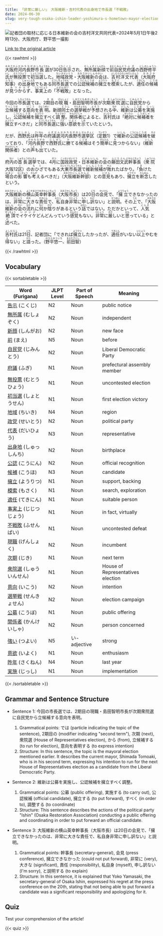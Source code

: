 ```yaml
---
title: 「非常に厳しい」　大阪維新・吉村代表の出身地で市長選「不戦敗」
date: 2024-06-30
slug: very-tough-osaka-ishin-leader-yoshimura-s-hometown-mayor-election-results-in-uncontested-defeat
---
```


![記者団の取材に応じる日本維新の会の吉村洋文共同代表=2024年5月1日午後2時13分、大阪府庁、野平悠一撮影](https://www.asahicom.jp/imgopt/img/f5e2b4b435/comm_L/AS20240630001684.jpg "記者団の取材に応じる日本維新の会の吉村洋文共同代表=2024年5月1日午後2時13分、大阪府庁、野平悠一撮影")

[Link to the original article](https://asahi.com/articles/ASS6Z1TXJS6ZOXIE01MM.html?iref=comtop_7_02)

{{< rawhtml >}}
<p><ruby>大阪府<rt>おおさかふ</rt></ruby><ruby>河内長野市<rt>かわちながのし</rt></ruby><ruby>長選<rt>ちょうせん</rt></ruby>が30<ruby>日<rt>にち</rt></ruby><ruby>告示<rt>こくじ</rt></ruby>され、<ruby>無所属<rt>むしょぞく</rt></ruby><ruby>新顔<rt>しんがん</rt></ruby>で<ruby>前<rt>まえ</rt></ruby><ruby>自民党<rt>じみんとう</rt></ruby><ruby>府議<rt>ふぎ</rt></ruby>の<ruby>西野修平氏<rt>にしのしゅうへいし</rt></ruby>が<ruby>無投票<rt>むとうひょう</rt></ruby>で<ruby>初当選<rt>しょとうせん</rt></ruby>した。<ruby>地域政党<rt>ちいきせいとう</rt></ruby>・<ruby>大阪維新の会<rt>おおさかいしんのかい</rt></ruby>は、<ruby>吉村洋文代表<rt>よしむらひろふみだいひょう</rt></ruby>（<ruby>大阪府知事<rt>おおさかふちじ</rt></ruby>）の<ruby>出身地<rt>しゅっしんち</rt></ruby>でもある<ruby>同市長選<rt>どうしちょうせん</rt></ruby>での<ruby>公認候補<rt>こうにんこうほ</rt></ruby>の<ruby>擁立<rt>ようりつ</rt></ruby>を<ruby>模索<rt>もさく</rt></ruby>したが、<ruby>適任<rt>てきにん</rt></ruby>の<ruby>候補<rt>こうほ</rt></ruby>が<ruby>見つからず<rt>みつからず</rt></ruby>、<ruby>事実上<rt>じじつじょう</rt></ruby>の「<ruby>不戦敗<rt>ふせんぱい</rt></ruby>」となった。</p>

<p>今回の<ruby>市長選<rt>しちょうせん</rt></ruby>では、2<ruby>期目<rt>きめ</rt></ruby>の<ruby>現職<rt>げんしょく</rt></ruby>・<ruby>島田智明<rt>しまだともあき</rt></ruby><ruby>市長<rt>しちょう</rt></ruby>が<ruby>次期<rt>じき</rt></ruby><ruby>衆院選<rt>しゅういんせん</rt></ruby>に<ruby>自民党<rt>じみんとう</rt></ruby>から<ruby>立候補<rt>りっこうほ</rt></ruby>する<ruby>意向<rt>いこう</rt></ruby>を<ruby>表明<rt>ひょうめい</rt></ruby>。新顔<ruby>同士<rt>どうし</rt></ruby>の<ruby>選挙戦<rt>せんきょせん</rt></ruby>が<ruby>予想<rt>よそう</rt></ruby>される<ruby>中<rt>なか</rt></ruby>、<ruby>維新<rt>いしん</rt></ruby>は<ruby>公募<rt>こうぼ</rt></ruby>を<ruby>実施<rt>じっし</rt></ruby>し、<ruby>公認<rt>こうにん</rt></ruby><ruby>候補<rt>こうほ</rt></ruby>を<ruby>擁立<rt>ようりつ</rt></ruby>すべく<ruby>調整<rt>ちょうせい</rt></ruby>。<ruby>関係者<rt>かんけいしゃ</rt></ruby>によると、<ruby>吉村<rt>よしむら</rt></ruby>氏は「<ruby>絶対<rt>ぜったい</rt></ruby>に<ruby>候補者<rt>こうほしゃ</rt></ruby>を<ruby>擁立<rt>ようりつ</rt></ruby>すべきだ」と<ruby>同<rt>どう</rt></ruby><ruby>市長選<rt>しちょうせん</rt></ruby>に<ruby>強<rt>つよ</rt></ruby>い<ruby>意欲<rt>いよく</rt></ruby>を<ruby>示<rt>しめ</rt></ruby>ていたという。</p>

<p>だが、<ruby>西野氏<rt>にしのし</rt></ruby>は<ruby>昨年<rt>さくねん</rt></ruby>の<ruby>府議選<rt>ふぎせん</rt></ruby><ruby>河内長野市<rt>かわちながのし</rt></ruby><ruby>選挙区<rt>せんきょく</rt></ruby>（<ruby>定数<rt>ていすう</rt></ruby>1）で<ruby>維新<rt>いしん</rt></rt></ruby>の<ruby>公認<rt>こうにん</rt></ruby><ruby>候補<rt>こうほ</rt></ruby>を<ruby>破<rt>やぶ</rt></ruby>っており、「<ruby>河内長野<rt>かわちながの</rt></ruby>で<ruby>西野氏<rt>にしのし</rt></ruby>に<ruby>勝<rt>か</rt></ruby>てる<ruby>候補<rt>こうほ</rt></ruby>はそう<ruby>簡単<rt>かんたん</rt></ruby>に<ruby>見<rt>み</rt></ruby>つからない」（<ruby>維新<rt>いしん</rt></ruby><ruby>関係者<rt>かんけいしゃ</rt></ruby>）との<ruby>声<rt>こえ</rt></ruby>も<ruby>出<rt>で</rt></ruby>ていた。</p>

<p>府<ruby>内<rt>ない</rt></ruby>の<ruby>首長<rt>しゅちょう</rt></ruby><ruby>選挙<rt>せんきょ</rt></ruby>では、4<ruby>月<rt>がつ</rt></ruby>に<ruby>国政<rt>こっせい</rt><ruby>政党<rt>せいとう</rt></ruby>・<ruby>日本<rt>にほん</rt><ruby>維新<rt>いしん</rt></ruby>の<ruby>会<rt>かい</rt></ruby>の<ruby>藤田<rt>ふじた</rt><ruby>文武<rt>ぶんぶ</rt><ruby>幹事長<rt>かんじちょう</rt></ruby>（<ruby>衆院<rt>しゅういん</rt></ruby>大阪12<ruby>区<rt>く</rt></ruby>）の<ruby>おひざ<rt>もと</rt></ruby>でもある<ruby>大東<rt>だいとう</rt><ruby>市長<rt>しちょう</rt></ruby><ruby>選<rt>せん</rt></ruby>で<ruby>維新<rt>いしん</rt><ruby>候補<rt>こうほ</rt></ruby>が<ruby>敗<rt>やぶ</rt></ruby>れたばかり。「<ruby>負<rt>ま</rt></ruby>けた<ruby>場合<rt>ばあい</rt></ruby>の<ruby>影響<rt>えいきょう</rt></ruby>も<ruby>考<rt>かんが</rt></ruby>えるべきだ」（<ruby>大阪<rt>おおさか</rt><ruby>維新<rt>いしん</rt><ruby>幹部<rt>かんぶ</rt></ruby>）との<ruby>意見<rt>いけん</rt></ruby>もあり、<ruby>擁立<rt>ようりつ</rt></ruby>を<ruby>断念<rt>だんねん</rt></ruby>したという。</p>

<p><ruby>大阪<rt>おおさか</rt></ruby><ruby>維新<rt>いしん</rt></ruby>の<ruby>横山<rt>よこやま</rt></ruby><ruby>英幸<rt>ひでゆき</rt></ruby><ruby>幹事長<rt>かんじちょう</rt></ruby>（<ruby>大阪<rt>おおさか</rt></ruby><ruby>市長<rt>しちょう</rt></ruby>）は20<ruby>日<rt>にち</rt></ruby>の<ruby>会見<rt>かいけん</rt></ruby>で、「<ruby>擁立<rt>ようりゅう</rt></ruby>できなかったのは、<ruby>非常<rt>ひじょう</rt></ruby>に<ruby>大<rt>おお</rt></ruby>きな<ruby>責任<rt>せきにん</rt></ruby>で、<ruby>私<rt>わたし</rt></ruby>自身<ruby>非常<rt>ひじょう</rt></ruby>に<ruby>申<rt>もう</rt></ruby>し<ruby>訳<rt>わけ</rt></ruby>ない」と<ruby>説明<rt>せつめい</rt></ruby>。その<ruby>上<rt>うえ</rt></ruby>で、「<ruby>大阪<rt>おおさか</rt></ruby><ruby>維新<rt>いしん</rt></ruby>の<ruby>会<rt>かい</rt></ruby>の<ruby>流<rt>なが</rt></ruby>れに<ruby>何<rt>なに</rt></ruby>か<ruby>陰<rt>かげ</rt></ruby>りがあるという<ruby>話<rt>はなし</rt></ruby>ではない。ただかといって、<ruby>人気<rt>にんき</rt></ruby><ruby>絶頂<rt>ぜっちょう</rt></ruby>で<ruby>イケイケ<rt>いけいけ</rt></ruby>どんどんっていう<ruby>感覚<rt>かんかく</rt></ruby>もない。<ruby>非常<rt>ひじょう</rt></ruby>に<ruby>厳<rt>きび</rt></ruby>しいと<ruby>思<rt>おも</rt></ruby>っている」と<ruby>述<rt>の</rt></ruby>べた。</p>

<p><ruby>吉村氏<rt>よしむらし</rt></ruby>は21<ruby>日<rt>にち</rt></ruby>、記者団に「できれば<ruby>擁立<rt>ようりつ</rt></ruby>したかったが、<ruby>適任<rt>てきにん</rt></ruby>がいない<ruby>以上<rt>いじょう</rt></ruby>やむを<ruby>得<rt>え</rt></ruby>ない」と<ruby>語<rt>かた</rt></ruby>った。（<ruby>野平悠一<rt>のひらゆういち</rt></ruby>、<ruby>前田智<rt>まえださとし</rt></ruby>）</p>
{{< /rawhtml >}}

## Vocabulary


{{< sortabletable >}}

| Word (Furigana) | JLPT Level | Part of Speech | Meaning |
|-----------------|------------|---------------|---------|
|[告示](https://jisho.org/search/%E5%91%8A%E7%A4%BA) (こくじ)| N2 | Noun | public notice |
|[無所属](https://jisho.org/search/%E7%84%A1%E6%89%80%E5%B1%9E) (むしょぞく)| N2 | Noun | independent |
|[新顔](https://jisho.org/search/%E6%96%B0%E9%A1%94) (しんがお)| N2 | Noun | new face |
|[前](https://jisho.org/search/%E5%89%8D) (まえ)| N5 | Noun | before |
|[自民党](https://jisho.org/search/%E8%87%AA%E6%B0%91%E5%85%9A) (じみんとう)| N2 | Noun | Liberal Democratic Party |
|[府議](https://jisho.org/search/%E5%BA%9C%E8%AD%B0) (ふぎ)| N1 | Noun | prefectural assembly member |
|[無投票](https://jisho.org/search/%E7%84%A1%E6%8A%95%E7%A5%A8) (むとうひょう)| N1 | Noun | uncontested election |
|[初当選](https://jisho.org/search/%E5%88%9D%E5%BD%93%E9%81%B8) (しょとうせん)| N1 | Noun | first election victory |
|[地域](https://jisho.org/search/%E5%9C%B0%E5%9F%9F) (ちいき)| N4 | Noun | region |
|[政党](https://jisho.org/search/%E6%94%BF%E5%85%9A) (せいとう)| N2 | Noun | political party |
|[代表](https://jisho.org/search/%E4%BB%A3%E8%A1%A8) (だいひょう)| N3 | Noun | representative |
|[出身地](https://jisho.org/search/%E5%87%BA%E8%BA%AB%E5%9C%B0) (しゅっしんち)| N2 | Noun | birthplace |
|[公認](https://jisho.org/search/%E5%85%AC%E8%AA%8D) (こうにん)| N2 | Noun | official recognition |
|[候補](https://jisho.org/search/%E5%80%99%E8%A3%9C) (こうほ)| N3 | Noun | candidate |
|[擁立](https://jisho.org/search/%E6%93%81%E7%AB%8B) (ようりつ)| N1 | Noun | support, backing |
|[模索](https://jisho.org/search/%E6%A8%A1%E7%B4%A2) (もさく)| N1 | Noun | search, exploration |
|[適任](https://jisho.org/search/%E9%81%A9%E4%BB%BB) (てきにん)| N1 | Noun | suitable person |
|[事実上](https://jisho.org/search/%E4%BA%8B%E5%AE%9F%E4%B8%8A) (じじつじょう)| N1 | Noun | in fact, virtually |
|[不戦敗](https://jisho.org/search/%E4%B8%8D%E6%88%A6%E6%95%97) (ふせんぱい)| N1 | Noun | uncontested defeat |
|[現職](https://jisho.org/search/%E7%8F%BE%E8%81%B7) (げんしょく)| N2 | Noun | incumbent |
|[次期](https://jisho.org/search/%E6%AC%A1%E6%9C%9F) (じき)| N1 | Noun | next term |
|[衆院選](https://jisho.org/search/%E8%A1%86%E9%99%A2%E9%81%B8) (しゅういんせん)| N1 | Noun | House of Representatives election |
|[意向](https://jisho.org/search/%E6%84%8F%E5%90%91) (いこう)| N2 | Noun | intention |
|[選挙戦](https://jisho.org/search/%E9%81%B8%E6%8C%99%E6%88%A6) (せんきょせん)| N2 | Noun | election campaign |
|[公募](https://jisho.org/search/%E5%85%AC%E5%8B%9F) (こうぼ)| N1 | Noun | public offering |
|[関係者](https://jisho.org/search/%E9%96%A2%E4%BF%82%E8%80%85) (かんけいしゃ)| N2 | Noun | person concerned |
|[強い](https://jisho.org/search/%E5%BC%B7%E3%81%84) (つよい)| N5 | い-adjective | strong |
|[意欲](https://jisho.org/search/%E6%84%8F%E6%AC%B2) (いよく)| N1 | Noun | enthusiasm |
|[昨年](https://jisho.org/search/%E6%98%A8%E5%B9%B4) (さくねん)| N4 | Noun | last year |
|[実施](https://jisho.org/search/%E5%AE%9F%E6%96%BD) (じっし)| N1 | Noun | implementation |

{{< /sortabletable >}}


## Grammar and Sentence Structure

- Sentence 1:
    今回の市長選では、2期目の現職・島田智明市長が次期衆院選に自民党から立候補する意向を表明。
    1. Grammatical points: では (particle indicating the topic of the sentence), 2期目の (modifier indicating "second term"), 次期 (next), 衆院選 (House of Representatives election), から (from), 立候補する (to run for election), 意向を表明する (to express intention)
    2. Structure: In this sentence, the topic is the mayoral election mentioned earlier. It describes the current mayor, Shimada Tomoaki, who is in his second term, expressing his intention to run for the next House of Representatives election as a candidate from the Liberal Democratic Party.

- Sentence 2:
    維新は公募を実施し、公認候補を擁立すべく調整。
    1. Grammatical points: 公募 (public offering), 実施する (to carry out), 公認候補 (official candidate), 擁立する (to put forward), すべく (in order to), 調整する (to coordinate)
    2. Structure: This sentence describes the actions of the political party "Ishin" (Osaka Restoration Association) conducting a public offering and coordinating in order to put forward an official candidate.

- Sentence 3:
    大阪維新の横山英幸幹事長（大阪市長）は20日の会見で、「擁立できなかったのは、非常に大きな責任で、私自身非常に申し訳ない」と説明。
    1. Grammatical points: 幹事長 (secretary-general), 会見 (press conference), 擁立できなかった (could not put forward), 非常に (very), 大きな (significant), 責任 (responsibility), 私自身 (myself), 申し訳ない (I'm sorry), と説明する (to explain)
    2. Structure: In this sentence, it is explained that Yoko Yamasaki, the secretary-general of Osaka Ishin, expressed his regret at the press conference on the 20th, stating that not being able to put forward a candidate was a significant responsibility and apologizing for it.

## Quiz

Test your comprehension of the article!

{{< quiz >}}